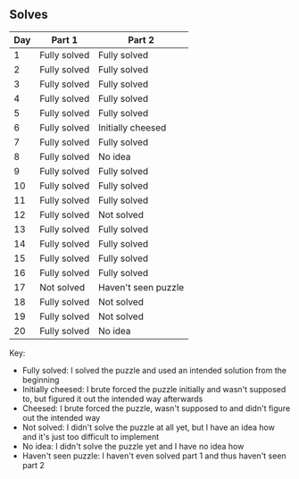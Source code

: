 ## Solves

| Day | Part 1  | Part 2  |
|-----|---------|---------|
| 1   | Fully solved | Fully solved        |
| 2   | Fully solved | Fully solved        |
| 3   | Fully solved | Fully solved        |
| 4   | Fully solved | Fully solved        |
| 5   | Fully solved | Fully solved        |
| 6   | Fully solved | Initially cheesed   |
| 7   | Fully solved | Fully solved        |
| 8   | Fully solved | No idea             |
| 9   | Fully solved | Fully solved        |
| 10  | Fully solved | Fully solved        |
| 11  | Fully solved | Fully solved        |
| 12  | Fully solved | Not solved          |
| 13  | Fully solved | Fully solved        |
| 14  | Fully solved | Fully solved        |
| 15  | Fully solved | Fully solved        |
| 16  | Fully solved | Fully solved        |
| 17  | Not solved   | Haven't seen puzzle |
| 18  | Fully solved | Not solved          |
| 19  | Fully solved | Not solved          |
| 20  | Fully solved | No idea             |

Key:
- Fully solved: I solved the puzzle and used an intended solution from the beginning
- Initially cheesed: I brute forced the puzzle initially and wasn't supposed to, but figured it out the intended way afterwards
- Cheesed: I brute forced the puzzle, wasn't supposed to and didn't figure out the intended way
- Not solved: I didn't solve the puzzle at all yet, but I have an idea how and it's just too difficult to implement
- No idea: I didn't solve the puzzle yet and I have no idea how
- Haven't seen puzzle: I haven't even solved part 1 and thus haven't seen part 2